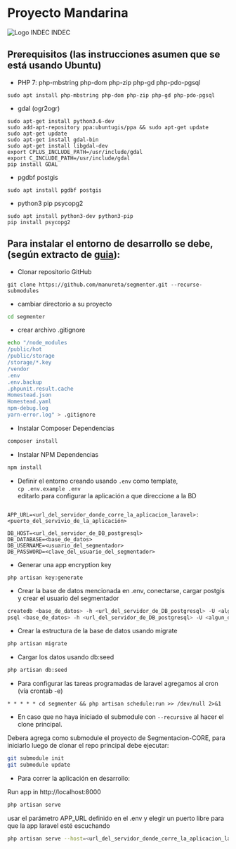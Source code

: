 # Proyecto Mandarina
![Logo INDEC][logo] INDEC


## Prerequisitos (las instrucciones asumen que se está usando Ubuntu)
* PHP 7: php-mbstring php-dom php-zip php-gd php-pdo-pgsql 
```
sudo apt install php-mbstring php-dom php-zip php-gd php-pdo-pgsql
```
* gdal (ogr2ogr)
```
sudo apt-get install python3.6-dev
sudo add-apt-repository ppa:ubuntugis/ppa && sudo apt-get update
sudo apt-get update
sudo apt-get install gdal-bin
sudo apt-get install libgdal-dev
export CPLUS_INCLUDE_PATH=/usr/include/gdal
export C_INCLUDE_PATH=/usr/include/gdal
pip install GDAL
```
* pgdbf postgis
```
sudo apt install pgdbf postgis
```
* python3 pip psycopg2
```
sudo apt install python3-dev python3-pip
pip install psycopg2
```

## Para instalar el entorno de desarrollo se debe, (según extracto de [guia][1]):

- Clonar repositorio GitHub
```git
git clone https://github.com/manureta/segmenter.git --recurse-submodules 
```
- cambiar directorio a su proyecto
```bash
cd segmenter
```
- crear archivo .gitignore
```bash
echo "/node_modules
/public/hot
/public/storage
/storage/*.key
/vendor
.env
.env.backup
.phpunit.result.cache
Homestead.json
Homestead.yaml
npm-debug.log
yarn-error.log" > .gitignore
```

- Instalar Composer Dependencias
```bash
composer install
```

- Instalar NPM Dependencias
```bash
npm install
```
- Definir el entorno creando usando `.env` como template,   
`cp .env.example .env`   
editarlo para configurar la aplicación a que direccione a la BD   

```

APP_URL=<url_del_servidor_donde_corre_la_aplicacion_laravel>:<puerto_del_servivio_de_la_aplicación>

DB_HOST=<url_del_servidor_de_DB_postgresql>
DB_DATABASE=<base_de_datos>
DB_USERNAME=<usuario_del_segmentador>
DB_PASSWORD=<clave_del_usuario_del_segmentador>
```


- Generar una app encryption key
```
php artisan key:generate
```

- Crear la base de datos mencionada en .env, conectarse, cargar postgis y crear el usuario del segmentador
```bash
createdb <base_de_datos> -h <url_del_servidor_de_DB_postgresql> -U <algun_db_admin>
psql <base_de_datos> -h <url_del_servidor_de_DB_postgresql> -U <algun_db_admin> -c 'create extension postgis;' 
```


- Crear la estructura de la base de datos usando migrate
```bash
php artisan migrate
```


- Cargar los datos usando db:seed
```bash
php artisan db:seed
```

- Para configurar las tareas programadas de laravel agregamos al cron (vía crontab -e)
```
* * * * * cd segmenter && php artisan schedule:run >> /dev/null 2>&1
```


- En caso que no haya iniciado el submodule con ```--recursive``` al hacer el clone principal.

Debera agrega como submodule el proyecto de Segmentacion-CORE, para iniciarlo luego de clonar el repo principal debe ejecutar:
```bash
git submodule init
git submodule update
```


- Para correr la aplicación en desarrollo: 

Run app in http://localhost:8000
```bash
php artisan serve
```
usar el parámetro APP_URL definido en el .env
y elegir un puerto libre para que la app laravel esté escuchando
```bash
php artisan serve --host=<url_del_servidor_donde_corre_la_aplicacion_laravel> --port=<puerto_del_servivio_de_la_aplicación>
```

[1]: https://devmarketer.io/learn/setup-laravel-project-cloned-github-com/
[logo]: https://www.indec.gob.ar/Images_WEBINDEC/Logo/Logo_Indec.png

